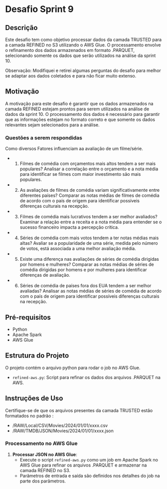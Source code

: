 # Desafio Sprint 9

## Descrição

Este desafio tem como objetivo processar dados da camada TRUSTED para a camada REFINED no S3 utilizando o AWS Glue. O processamento envolve o refinamento dos dados armazenados em formato .PARQUET, selecionando somente os dados que serão utilizados na análise da sprint 10.

Observação: Modifiquei e retirei algumas perguntas do desafio para melhor se adaptar aos dados coletados e para não ficar muito extenso.

## Motivação

A motivação para este desafio é garantir que os dados armazenados na camada REFINED estejam prontos para serem utilizados na análise de dados da sprint 10. O processamento dos dados é necessário para garantir que as informações estejam no formato correto e que somente os dados relevantes sejam selecionados para a análise.

### Questões a serem respondidas

Como diversos Fatores influenciam aa avaliação de um filme/série.

- 1. Filmes de comédia com orçamentos mais altos tendem a ser mais populares?
     Analisar a correlação entre o orçamento e a nota média para identificar se filmes com maior investimento são mais populares.
- 2. As avaliações de filmes de comédia variam significativamente entre diferentes países?
     Comparar as notas médias de filmes de comédia de acordo com o país de origem para identificar possíveis diferenças culturais na recepção.
- 3. Filmes de comédia mais lucrativos tendem a ser melhor avaliados?
     Examinar a relação entre a receita e a nota média para entender se o sucesso financeiro impacta a percepção crítica.
- 4. Séries de comédia com mais votos tendem a ter notas médias mais altas?
     Avaliar se a popularidade de uma série, medida pelo número de votos, está associada a uma melhor avaliação média.
- 5. Existe uma diferença nas avaliações de séries de comédia dirigidas por homens e mulheres?
     Comparar as notas médias de séries de comédia dirigidas por homens e por mulheres para identificar diferenças de avaliação.
- 6. Séries de comédia de países fora dos EUA tendem a ser melhor avaliadas?
     Analisar as notas médias de séries de comédia de acordo com o país de origem para identificar possíveis diferenças culturais na recepção.

## Pré-requisitos

- Python
- Apache Spark
- AWS Glue

## Estrutura do Projeto

O projeto contém o arquivo python para rodar o job no AWS Glue.

- `refined-aws.py`: Script para refinar os dados dos arquivos .PARQUET na AWS.

## Instruções de Uso

Certifique-se de que os arquivos presentes da camada TRUSTED estão formatados no padrão :

- /RAW/Local/CSV/Movies/2024/01/01/xxxx.csv
- /RAW/TMDB/JSON/Movies/2024/01/01/xxxx.json

### Processamento no AWS Glue

1. **Processar JSON no AWS Glue**:
   - Execute o script `refined-aws.py` como um job em Apache Spark no AWS Glue para refinar os arquivos .PARQUET e armazenar na camada REFINED no S3.
   - Parâmetros de entrada e saída são definidos nos detalhes do job na parte dos parâmetros.
